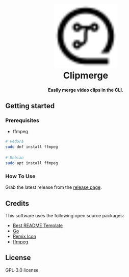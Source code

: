
<h1 align="center">
  <br>
  <a href="https://github.com/OminousLama/go-clipmerge"><img src="./docs/res/clipmerge-icon.svg" alt="Clipmerge Icon" width="200"></a>
  <br>
  Clipmerge
  <br>
</h1>

<h4 align="center">Easily merge video clips in the CLI.</h4>

## Getting started

### Prerequisites

- ffmpeg
```bash
# Fedora
sudo dnf install ffmpeg

# Debian
sudo apt install ffmpeg
```


### How To Use

Grab the latest release from the [release page](https://github.com/OminousLama/go-clipmerge/releases/latest).


## Credits

This software uses the following open source packages:

- [Best README Template](https://github.com/othneildrew/Best-README-Template)
- [Go](https://github.com/golang)
- [Remix Icon](https://remixicon.com/)
- [ffmpeg](https://ffmpeg.org/)


## License

GPL-3.0 license

